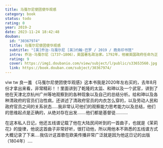 ```yaml
---
title: 马戛尔尼使团使华观感
category: book
status: todo
rating: 0
year: 2019-2
date: 2023-11-24 18:42:48
douban:
  id: "30367974"
  title: 马戛尔尼使团使华观感
  subtitle: "[英]乔治·马戛尔尼 [英]约翰·巴罗 / 2019 / 商务印书馆"
  intro: 乔治·马戛尔尼（1737—1806），英国著名政治家。1792年，他被英国政府任命为正使，出使中国庆贺乾隆帝八十大寿。约翰·巴罗（1764—1848）为使团成员，也是一位博物学家。本书分为“马戛尔尼勋爵私人日志”和“巴罗中国行纪”两部分。前者由马戛尔尼的私人日志编辑整理而成，记录了他在出使路上的所见所闻，以及他个人对中国的看法。“巴罗中国行纪”不仅记录了使团的行程，更收集整理了大量的民俗资料，从文学、哲学、宗教、医学、音乐等方面全面地展现出当时中国的社会面貌。
  rating: 9
  cover: https://img1.doubanio.com/view/subject/l/public/s33653560.jpg
  link: https://book.douban.com/subject/30367974/
---
```


viw tw 良一羞 《马戛尔尼使团使华观感》这本书我是2020年左右买的，去年8月份才拿出来看，非常精彩！！里面讲到了乾隆的太监、和珅以及一个武官，讲到了他在天津北京杭州广州等地观察到的各种现象以及自己的总结分析。给和珅以及各种清政府的官员们治性病，还讲述了清政府官员的内衣怎么穿的，以及劳动人民和政府官员之间的关系状态…..我非常认可他们的观察能力思考能力以及总结，他们的思维起点是正确的，从绝对存在出发…….他们都是基督徒……….

在这本私人日记，他还五线谱记载了他在大陆民间听到的一首曲子，也就是《茉莉花》的旋律，他说这首曲子非常好听，很打动他，所以用他本不熟悉的五线谱方式大概记录了下来….我估计这首歌在欧美传播非常广泛就是因为他这日记的出版（1804年）….
